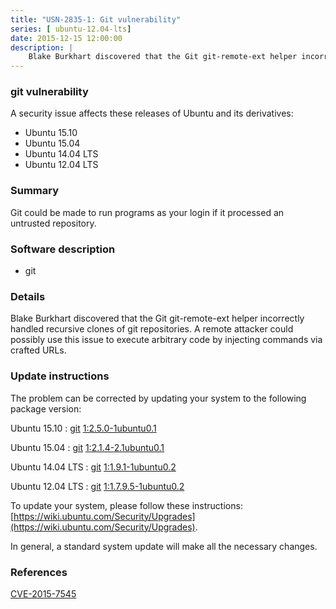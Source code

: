 ```yaml
---
title: "USN-2835-1: Git vulnerability"
series: [ ubuntu-12.04-lts]
date: 2015-12-15 12:00:00
description: |
    Blake Burkhart discovered that the Git git-remote-ext helper incorrectly handled recursive clones of git repositories. A remote attacker could possibly use this issue to execute arbitrary code by injecting commands via crafted URLs. 
--- 
```

 
 


### git vulnerability

A security issue affects these releases of Ubuntu and its derivatives:

* Ubuntu 15.10
* Ubuntu 15.04
* Ubuntu 14.04 LTS
* Ubuntu 12.04 LTS

### Summary

Git could be made to run programs as your login if it processed an untrusted repository.

### Software description

* git 

### Details

Blake Burkhart discovered that the Git git-remote-ext helper incorrectly handled recursive clones of git repositories. A remote attacker could possibly use this issue to execute arbitrary code by injecting commands via crafted URLs. 

### Update instructions

The problem can be corrected by updating your system to the following package version:

Ubuntu 15.10
 : [git](https://launchpad.net/ubuntu/+source/git) <span> [1:2.5.0-1ubuntu0.1](https://launchpad.net/ubuntu/+source/git/1:2.5.0-1ubuntu0.1) </span> 

Ubuntu 15.04
 : [git](https://launchpad.net/ubuntu/+source/git) <span> [1:2.1.4-2.1ubuntu0.1](https://launchpad.net/ubuntu/+source/git/1:2.1.4-2.1ubuntu0.1) </span> 

Ubuntu 14.04 LTS
 : [git](https://launchpad.net/ubuntu/+source/git) <span> [1:1.9.1-1ubuntu0.2](https://launchpad.net/ubuntu/+source/git/1:1.9.1-1ubuntu0.2) </span> 

Ubuntu 12.04 LTS
 : [git](https://launchpad.net/ubuntu/+source/git) <span> [1:1.7.9.5-1ubuntu0.2](https://launchpad.net/ubuntu/+source/git/1:1.7.9.5-1ubuntu0.2) </span> 

To update your system, please follow these instructions: [https://wiki.ubuntu.com/Security/Upgrades](https://wiki.ubuntu.com/Security/Upgrades).

In general, a standard system update will make all the necessary changes. 

### References

 
 [CVE-2015-7545](http://people.ubuntu.com/~ubuntu-security/cve/CVE-2015-7545)
 


